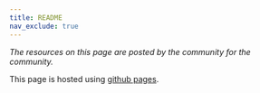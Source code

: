 ```yaml
---
title: README
nav_exclude: true
---
```


*The resources on this page are posted by the community for the community.*

This page is hosted using [github pages](https://pages.github.com/).
